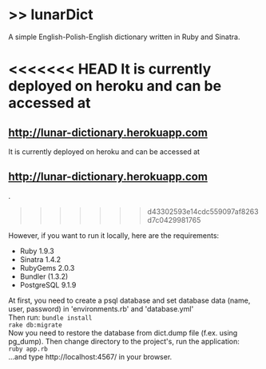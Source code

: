 <h1> >> lunarDict </h1>

A simple English-Polish-English dictionary written in Ruby and Sinatra. 

<<<<<<< HEAD
It is currently deployed on heroku and can be accessed at <h2>http://lunar-dictionary.herokuapp.com</h2>
=======
It is currently deployed on heroku and can be accessed at <h2>http://lunar-dictionary.herokuapp.com</h2>. 
>>>>>>> d43302593e14cdc559097af8263d7c0429981765

However, if you want to run it locally, here are the requirements: 
<ul>
<li>Ruby 1.9.3</li>
<li>Sinatra 1.4.2 </li>
<li>RubyGems 2.0.3 </li>
<li>Bundler (1.3.2)</li>
<li>PostgreSQL 9.1.9 </li>
</ul>

At first, you need to create a psql database and set database data (name, user, password) in 'environments.rb' and 'database.yml'<br>
Then run:
<code>bundle install</code><br>
<code>rake db:migrate </code><br>
Now you need to restore the database from dict.dump file (f.ex. using pg_dump).
Then change directory to the project's, run the application: <br>
<code>ruby app.rb</code> <br>
...and type http://localhost:4567/ in your browser.

